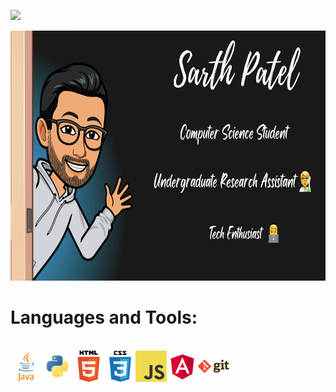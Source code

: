 ![](https://komarev.com/ghpvc/?username=patelsarth&color=blueviolet&label=Visitors)

<img src="https://github.com/patelsarth/patelsarth/blob/master/images/Github-Poster.png?raw=true" alt = "Home Poster" width="700px" height="400px">

<br />

# Languages and Tools:
<br>
<span>
<img src="https://raw.githubusercontent.com/github/explore/5b3600551e122a3277c2c5368af2ad5725ffa9a1/topics/java/java.png" alt="Java" width = "50px" height="50px" align="left">
<img src = "https://raw.githubusercontent.com/github/explore/80688e429a7d4ef2fca1e82350fe8e3517d3494d/topics/python/python.png" alt="Python" width = "50px" height="50px" align="left">
<img src = "https://raw.githubusercontent.com/github/explore/80688e429a7d4ef2fca1e82350fe8e3517d3494d/topics/html/html.png" alt="HTML5" width = "50px" height="50px" align="left">
<img src = "https://raw.githubusercontent.com/github/explore/80688e429a7d4ef2fca1e82350fe8e3517d3494d/topics/css/css.png" alt="CSS3" width = "50px" height="50px" align="left">
<img src = "https://raw.githubusercontent.com/github/explore/80688e429a7d4ef2fca1e82350fe8e3517d3494d/topics/javascript/javascript.png" alt="JavaScript" width = "50px" height="50px" align="left">
<img src = "https://raw.githubusercontent.com/github/explore/80688e429a7d4ef2fca1e82350fe8e3517d3494d/topics/angular/angular.png" alt="Angular" width = "50px" height="50px" align="left">
<img src = "https://raw.githubusercontent.com/github/explore/80688e429a7d4ef2fca1e82350fe8e3517d3494d/topics/git/git.png" alt="Git" width = "50px" height="50px" align="left">
</span>
</br>
<br />
<br />
<br />
<br />
<br />
